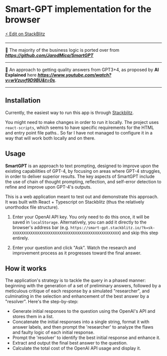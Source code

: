 # Smart-GPT implementation for the browser

[⚡️ Edit on StackBlitz](https://stackblitz.com/edit/smart-gpt)

---

🌟 The majority of the business logic is ported over from ***https://github.com/JarodMica/SmartGPT*** 
 
---
 
💛 An approach to getting quality answers from GPT3+4, as proposed by **AI Explained** here ***https://www.youtube.com/watch?v=wVzuvf9D9BU&t=0s***.
 
---

## Installation

Currently, the easiest way to run this app is through [Stackblitz](https://stackblitz.com).

You might need to make changes in order to run it locally. The project uses `react-scripts`, which seems to have specific requirements for the HTML and entry point file paths.. So far I have not managed to configure it in a way that will work both locally and on there.

## Usage

**SmartGPT** is an approach to text prompting, designed to improve upon the existing capabilities of GPT-4, by focusing on areas where GPT-4 struggles, in order to deliver superior results. The key aspects of SmartGPT include the use of chain of thought prompting, reflection, and self-error detection to refine and improve upon GPT-4's outputs. 

This is a web application meant to test out and demonstrate this approach. It was built with React + Typescript on Stackblitz (thus the relatively unorthodox file structure).

1. Enter your OpenAI API key. You only need to do this once, it will be saved in `localStorage`. Alternatively, you can add it directly to the browser's address bar (e.g. `https://smart-gpt.stackblitz.io/?k=sk-XXXXXXXXXXXXXXXXXXXXXXXXXXXXXXXXXXXXXXXXXXXXXXXX`) and skip this step entirely. 

2. Enter your question and click "Ask". Watch the research and improvement process as it progresses toward the final answer.

## How it works

The application's strategy is to tackle the query in a phased manner: beginning with the generation of a set of preliminary answers, followed by a meticulous critique of each response by a simulated "researcher", and culminating in the selection and enhancement of the best answer by a "resolver". Here's the step-by-step:

* Generate initial responses to the question using the OpenAI's API and stores them in a list.
* Concatenate the initial responses into a single string, format it with answer labels, and then prompt the 'researcher' to analyze the flaws and faulty logic of each initial response.
* Prompt the 'resolver' to identify the best initial response and enhance it.
* Extract and output the final best answer to the question.
* Calculate the total cost of the OpenAI API usage and display it.
